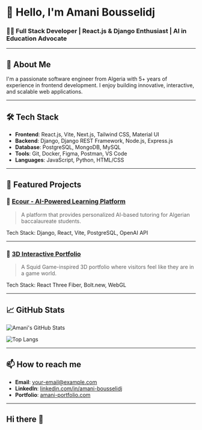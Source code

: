 # 👋 Hello, I'm Amani Bousselidj
### 👩‍💻 Full Stack Developer | React.js & Django Enthusiast | AI in Education Advocate

---

## 🚀 About Me
I'm a passionate software engineer from Algeria with 5+ years of experience in frontend development. I enjoy building innovative, interactive, and scalable web applications.

---

## 🛠 Tech Stack
- **Frontend**: React.js, Vite, Next.js, Tailwind CSS, Material UI
- **Backend**: Django, Django REST Framework, Node.js, Express.js
- **Database**: PostgreSQL, MongoDB, MySQL
- **Tools**: Git, Docker, Figma, Postman, VS Code
- **Languages**: JavaScript, Python, HTML/CSS

---

## 🌟 Featured Projects

### 🧠 [Ecour - AI-Powered Learning Platform](https://github.com/amani-bousselidj/ecour)
> A platform that provides personalized AI-based tutoring for Algerian baccalaureate students.

Tech Stack: Django, React, Vite, PostgreSQL, OpenAI API

---

### 🎨 [3D Interactive Portfolio](https://your-portfolio-link.com)
> A Squid Game-inspired 3D portfolio where visitors feel like they are in a game world.

Tech Stack: React Three Fiber, Bolt.new, WebGL

---

## 📈 GitHub Stats

![Amani's GitHub Stats](https://github-readme-stats.vercel.app/api?username=amani-bousselidj&show_icons=true&theme=radical)

![Top Langs](https://github-readme-stats.vercel.app/api/top-langs/?username=amani-bousselidj&layout=compact&theme=radical)

---

## 📫 How to reach me
- **Email**: your-email@example.com
- **LinkedIn**: [linkedin.com/in/amani-bousselidj](https://linkedin.com/in/amani-bousselidj)
- **Portfolio**: [amani-portfolio.com](https://amani-portfolio.com)

---
## Hi there 👋

<!--
**amani-bousselidj/amani-bousselidj** is a ✨ _special_ ✨ repository because its `README.md` (this file) appears on your GitHub profile.

Here are some ideas to get you started:

- 🔭 I’m currently working on ...
- 🌱 I’m currently learning ...
- 👯 I’m looking to collaborate on ...
- 🤔 I’m looking for help with ...
- 💬 Ask me about ...
- 📫 How to reach me: ...
- 😄 Pronouns: ...
- ⚡ Fun fact: ...
-->
